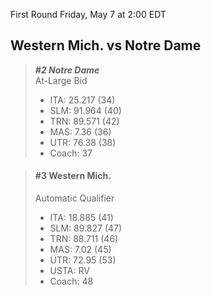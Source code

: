 First Round
Friday, May 7 at 2:00 EDT
## Western Mich. vs Notre Dame

> ***#2 Notre Dame***  
> At-Large Bid  
> - ITA: 25.217 (34)  
> - SLM: 91.964 (40)  
> - TRN: 89.571 (42)  
> - MAS: 7.36 (36)  
> - UTR: 76.38 (38)  
> - Coach: 37  

> #### #3 Western Mich.  
> Automatic Qualifier  
> - ITA: 18.885 (41)  
> - SLM: 89.827 (47)  
> - TRN: 88.711 (46)  
> - MAS: 7.02 (45)  
> - UTR: 72.95 (53)  
> - USTA: RV  
> - Coach: 48  